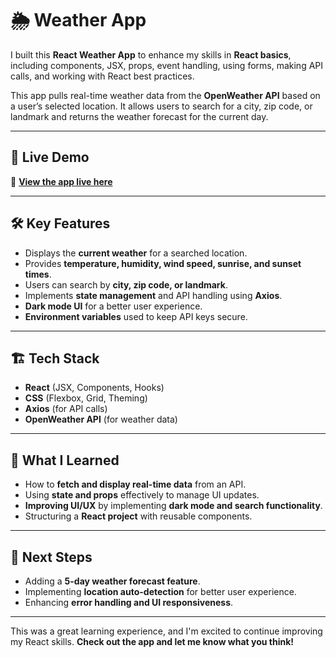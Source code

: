 # 🌦️ **Weather App**

I built this **React Weather App** to enhance my skills in **React basics**, including components, JSX, props, event handling, using forms, making API calls, and working with React best practices.

This app pulls real-time weather data from the **OpenWeather API** based on a user’s selected location. It allows users to search for a city, zip code, or landmark and returns the weather forecast for the current day.

---

## 🚀 **Live Demo**
🔗 **[View the app live here](https://nengiikoli.github.io/React-Weather-App/)**  

---

## 🛠️ **Key Features**
- Displays the **current weather** for a searched location.
- Provides **temperature, humidity, wind speed, sunrise, and sunset times**.
- Users can search by **city, zip code, or landmark**.
- Implements **state management** and API handling using **Axios**.
- **Dark mode UI** for a better user experience.
- **Environment variables** used to keep API keys secure.

---

## 🏗️ **Tech Stack**
- **React** (JSX, Components, Hooks)
- **CSS** (Flexbox, Grid, Theming)
- **Axios** (for API calls)
- **OpenWeather API** (for weather data)

---

## 🎯 **What I Learned**
- How to **fetch and display real-time data** from an API.
- Using **state and props** effectively to manage UI updates.
- **Improving UI/UX** by implementing **dark mode and search functionality**.
- Structuring a **React project** with reusable components.

---

## 📌 **Next Steps**
- Adding a **5-day weather forecast feature**.
- Implementing **location auto-detection** for better user experience.
- Enhancing **error handling and UI responsiveness**.

---

This was a great learning experience, and I'm excited to continue improving my React skills. **Check out the app and let me know what you think!**

